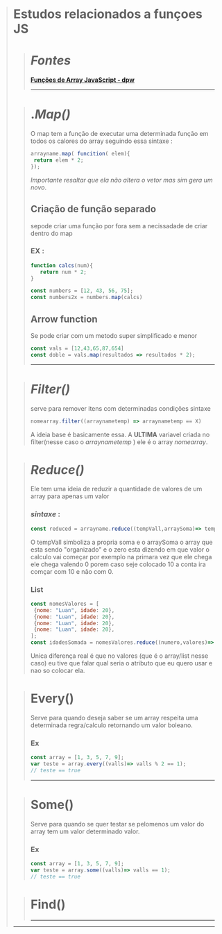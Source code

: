 ># Estudos relacionados a funçoes JS <br>
>># _Fontes_
>><strong> [Funções de Array JavaScript - dpw](https://www.youtube.com/watch?v=o8fdyYZDKA0&list=PLYgzkrmJnLwo-pTURSTti_ljhjWB9BF7-&ab_channel=dpw) </strong>
>>
>>---
>
>># ._Map()_
>>O map tem a função de executar uma determinada função em todos os calores do array seguindo essa sintaxe : 
>>~~~JavaScript
>>arrayname.map( funcition( elem){
>>  return elem * 2;
>>});
>>~~~
>>_Importante resaltar que ela não altera o vetor mas sim gera um novo_. 
>>## Criação de função separado
>>sepode criar uma função por fora sem a necissadade de criar dentro do map <br>
>>### EX :
>>~~~JavaScript
>>function calcs(num){
>>    return num * 2;
>>}
>>
>>const numbers = [12, 43, 56, 75];
>>const numbers2x = numbers.map(calcs)
>>~~~
>>## Arrow function
>>Se pode criar com um metodo super simplificado e menor 
>>~~~JavaScript
>>const vals = [12,43,65,87,654]
>>const doble = vals.map(resultados => resultados * 2);
>>~~~
>>
>>---
>
>># _Filter()_
>> serve para remover itens com determinadas condições sintaxe
>> ~~~JavaScript
>> nomearray.filter((arraynametemp) => arraynametemp == X)
>> ~~~
>>A ideia base é basicamente essa. A **ULTIMA** variavel criada no filter(nesse caso o _arraynametemp_ ) ele é o array _nomearray_.
>>
>
>># _Reduce()_
>>Ele tem uma ideia de reduzir a quantidade de valores de um array para apenas um valor
>>### _sintaxe_ :
>>~~~JavaScript
>>const reduced = arrayname.reduce((tempVall,arraySoma)=> tempVall + arraySoma,0) 
>>~~~
>>O tempVall simboliza a propria soma e o arraySoma o array que esta sendo "organizado" e o zero esta dizendo em que valor o calculo vai começar por exemplo na primara vez que ele chega ele chega valendo 0 porem caso seje colocado 10 a conta ira comçar com 10 e não com 0.
>>### List
>>~~~JavaScript
>>const nomesValores = [
>>  {nome: "Luan", idade: 20},
>>  {nome: "Luan", idade: 20},
>>  {nome: "Luan", idade: 20},
>>  {nome: "Luan", idade: 20},
>>];
>>const idadesSomada = nomesValores.reduce((numero,valores)=> numero + valores.idade, 0);
>>~~~
>>Unica diferença real é que no valores (que é o array/list nesse caso) eu tive que falar qual seria o atributo que eu quero usar e nao so colocar ela.
>>
>
>># Every()
>>Serve para quando deseja saber se um array respeita uma determinada regra/calculo retornando um valor boleano.
>>### Ex
>>~~~JavaScript
>>const array = [1, 3, 5, 7, 9];
>>var teste = array.every((valls)=> valls % 2 == 1);
>>// teste == true
>>~~~
>>---
>
>># Some()
>>Serve para quando se quer testar se pelomenos um valor do array tem um valor determinado valor.
>>### Ex
>>~~~JavaScript
>>const array = [1, 3, 5, 7, 9];
>>var teste = array.some((valls)=> valls == 1);
>>// teste == true
>>~~~
>
>># Find()
>>
>>---
>---